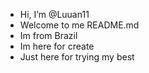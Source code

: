 - Hi, I’m @Luuan11
- Welcome to me README.md 
- Im from Brazil 
- Im here for create
- Just here for trying my best

